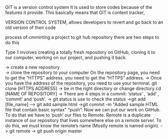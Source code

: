 GIT is a version control system 
It is used to store codes because of the features it provide.
This basically means that GIT is content tracker, 

VERSION CONTROL SYSTEM, allows developers to revert and go back to an old version of their code

process of cmminting a project to git hub repository
there are two steps to do this

Type 1 involves creating a totally fresh repository on GitHub, 
cloning it to our computer, working on our project, and pushing it back.

-> create a new repository  
-> clone the repository to your computer 
    On the repository page, you need to get the “HTTPS” address.
        you need to get the “HTTPS” address.
-> Once you have the address of the repository, you need to use your terminal. 
    git clone [HTTPS ADDRESS]
-> be in the right directory or change directory 
    cd [NAME OF REPOSITORY]
-> There are 4 steps in a commit: ‘status’ , ‘add’ , ‘commit’ and ‘push’.
-> git status is use to check the status
->git add [file_name] --> git add sample.html
->git commit -m "Added sample HTML file that contain basic syntax"
    “push”: Now we can put our work on GitHub. To do that we have to ‘push’ our files to Remote. Remote is a duplicate instance of our repository that lives somewhere else on a remote server. To do this, we must know the remote’s name (Mostly remote is named origin). 
-> git remote
-> git push origin master
